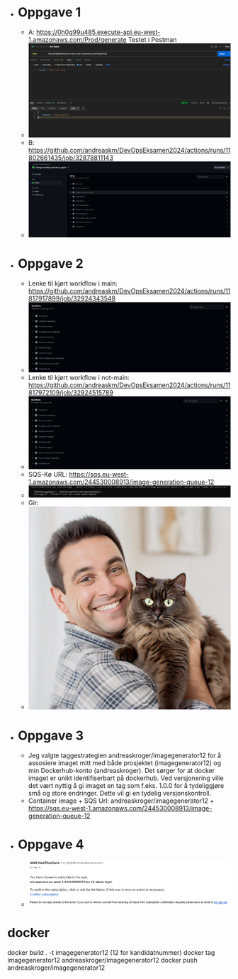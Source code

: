* # Oppgave 1
    * A: https://0h0g99u485.execute-api.eu-west-1.amazonaws.com/Prod/generate
          Testet i Postman 
    * ![img.png](images/img.png)
    * B: https://github.com/andreaskm/DevOpsEksamen2024/actions/runs/11802661435/job/32878811143
    * ![img.png](images/img2.png)
* # Oppgave 2
    * Lenke til kjørt workflow i main: https://github.com/andreaskm/DevOpsEksamen2024/actions/runs/11817917899/job/32924343548
    * ![img.png](images/img4.png)
    * Lenke til kjørt workflow i not-main: https://github.com/andreaskm/DevOpsEksamen2024/actions/runs/11817972109/job/32924515789
    * ![img.png](images/img5.png)
    * SQS-Kø URL: https://sqs.eu-west-1.amazonaws.com/244530008913/image-generation-queue-12
    * ![img.png](images/img3.png)
    * Gir:
    * ![titan_2072890238.png](images/titan_2072890238.png)
* # Oppgave 3
    * Jeg valgte taggestrategien andreaskroger/imagegenerator12 for å assosiere imaget mitt med både prosjektet (imagegenerator12) og min Dockerhub-konto (andreaskroger). Det sørger for at docker imaget er unikt identifiserbart på dockerhub. Ved versjonering ville det vært nyttig å gi imaget en tag som f.eks. 1.0.0 for å tydeliggjøre små og store endringer. Dette vil gi en tydelig versjonskontroll.
    * Container image + SQS Url: andreaskroger/imagegenerator12 + https://sqs.eu-west-1.amazonaws.com/244530008913/image-generation-queue-12
* # Oppgave 4
    * ![img.png](images/img6.png)

# docker
docker build . -t imagegenerator12 (12 for kandidatnummer)
docker tag imagegenerator12 andreaskroger/imagegenerator12
docker push andreaskroger/imagegenerator12 
